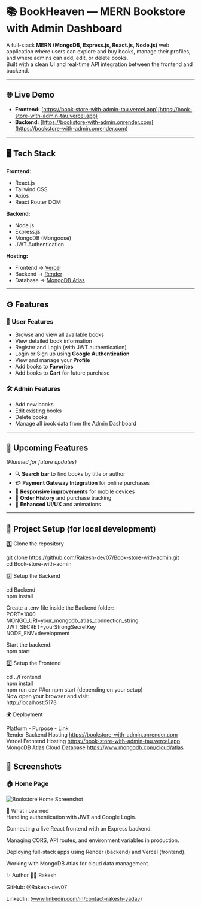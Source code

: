 # 📚 BookHeaven — MERN Bookstore with Admin Dashboard

A full-stack **MERN (MongoDB, Express.js, React.js, Node.js)** web application where users can explore and buy books, manage their profiles, and where admins can add, edit, or delete books.  
Built with a clean UI and real-time API integration between the frontend and backend.

---

## 🌐 Live Demo

- **Frontend:** [https://book-store-with-admin-tau.vercel.app](https://book-store-with-admin-tau.vercel.app)
- **Backend:** [https://bookstore-with-admin.onrender.com](https://bookstore-with-admin.onrender.com)

---

## 🖥️ Tech Stack

**Frontend:**
- React.js  
- Tailwind CSS  
- Axios  
- React Router DOM  

**Backend:**
- Node.js  
- Express.js  
- MongoDB (Mongoose)  
- JWT Authentication  

**Hosting:**
- Frontend → [Vercel](https://vercel.com)  
- Backend → [Render](https://render.com)  
- Database → [MongoDB Atlas](https://www.mongodb.com/cloud/atlas)

---

## ⚙️ Features

### 👥 User Features
- Browse and view all available books  
- View detailed book information  
- Register and Login (with JWT authentication)  
- Login or Sign up using **Google Authentication**  
- View and manage your **Profile**  
- Add books to **Favorites**  
- Add books to **Cart** for future purchase  

### 🛠️ Admin Features
- Add new books  
- Edit existing books  
- Delete books  
- Manage all book data from the Admin Dashboard  

---

## 🚧 Upcoming Features
*(Planned for future updates)*  
- 🔍 **Search bar** to find books by title or author  
- 💳 **Payment Gateway Integration** for online purchases  
- 📱 **Responsive improvements** for mobile devices  
- 🧾 **Order History** and purchase tracking  
- 🌈 **Enhanced UI/UX** and animations  

---

## 🚀 Project Setup (for local development)
1️⃣ Clone the repository 

git clone https://github.com/Rakesh-dev07/Book-store-with-admin.git <br>
cd Book-store-with-admin

2️⃣ Setup the Backend 

cd Backend <br>
npm install 

Create a .env file inside the Backend folder: <br>
PORT=1000 <br>
MONGO_URI=your_mongodb_atlas_connection_string <br>
JWT_SECRET=yourStrongSecretKey <br>
NODE_ENV=development

Start the backend: <br>
npm start

3️⃣ Setup the Frontend

cd ../Frontend <br>
npm install <br>
npm run dev ##or npm start (depending on your setup) <br>
Now open your browser and visit: <br>
http://localhost:5173

🌍 Deployment 

Platform  - Purpose - Link <br>
Render	Backend Hosting	https://bookstore-with-admin.onrender.com <br>
Vercel	Frontend Hosting	https://book-store-with-admin-tau.vercel.app <br>
MongoDB Atlas	Cloud Database	https://www.mongodb.com/cloud/atlas <br>

## 📸 Screenshots  

### 🏠 Home Page  
![Bookstore Home Screenshot](https://github.com/user-attachments/assets/d057b9ec-dab2-427b-9bb9-ca376d1861a9)

🧠 What i Learned <br>
Handling authentication with JWT and Google Login.

Connecting a live React frontend with an Express backend.

Managing CORS, API routes, and environment variables in production.

Deploying full-stack apps using Render (backend) and Vercel (frontend).

Working with MongoDB Atlas for cloud data management.

✨ Author
👨‍💻 Rakesh

GitHub: @Rakesh-dev07

LinkedIn: (www.linkedin.com/in/contact-rakesh-yadav)
